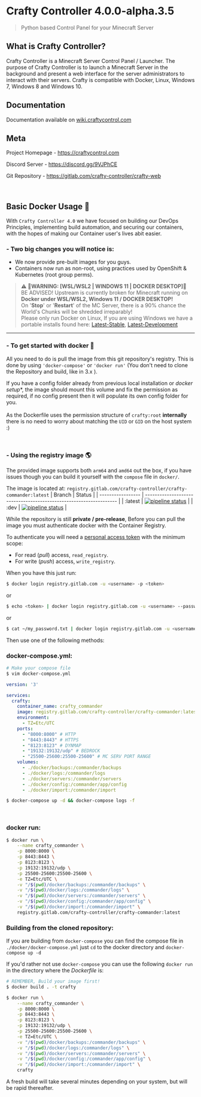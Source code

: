 # Crafty Controller 4.0.0-alpha.3.5
> Python based Control Panel for your Minecraft Server

## What is Crafty Controller?
Crafty Controller is a Minecraft Server Control Panel / Launcher. The purpose
of Crafty Controller is to launch a Minecraft Server in the background and present
a web interface for the server administrators to interact with their servers. Crafty
is compatible with Docker, Linux, Windows 7, Windows 8 and Windows 10.

## Documentation
Documentation available on [wiki.craftycontrol.com](https://craftycontrol.com)

## Meta
Project Homepage - https://craftycontrol.com

Discord Server - https://discord.gg/9VJPhCE

Git Repository - https://gitlab.com/crafty-controller/crafty-web

<br>

## Basic Docker Usage 🐳

With `Crafty Controller 4.0` we have focused on building our DevOps Principles, implementing build automation, and securing our containers, with the hopes of making our Container user's lives abit easier.

### - Two big changes you will notice is:
- We now provide pre-built images for you guys.
- Containers now run as non-root, using practices used by OpenShift & Kubernetes (root group perms).


> __**⚠ 🔻WARNING: [WSL/WSL2 | WINDOWS 11 | DOCKER DESKTOP]🔻**__ <br>
 BE ADVISED! Upstream is currently broken for Minecraft running on **Docker under WSL/WSL2, Windows 11 / DOCKER DESKTOP!** <br>
 On '**Stop**' or '**Restart**' of the MC Server, there is a 90% chance the World's Chunks will be shredded irreparably! <br>
 Please only run Docker on Linux, If you are using Windows we have a portable installs found here: [Latest-Stable](https://gitlab.com/crafty-controller/crafty-commander/-/jobs/artifacts/master/download?job=win-prod-build), [Latest-Development](https://gitlab.com/crafty-controller/crafty-commander/-/jobs/artifacts/dev/download?job=win-dev-build)

----

### - To get started with docker 🛫
All you need to do is pull the image from this git repository's registry.
This is done by using `'docker-compose'` or `'docker run'` (You don't need to clone the Repository and build, like in 3.x ).

If you have a config folder already from previous local installation or _docker setup_*, the image should mount this volume and fix the permission as required, if no config present then it will populate its own config folder for you. <br> <br>
As the Dockerfile uses the permission structure of `crafty:root` **internally** there is no need to worry about matching the `UID` or `GID` on the host system :)

<br>

### - Using the registry image 🌎
The provided image supports both `arm64` and `amd64` out the box, if you have issues though you can build it yourself with the `compose` file in `docker/`.

The image is located at: `registry.gitlab.com/crafty-controller/crafty-commander:latest`
| Branch             | Status                                                                |
| ----------------- | ------------------------------------------------------------------ |
| :latest | [![pipeline status](https://gitlab.com/crafty-controller/crafty-commander/badges/master/pipeline.svg)](https://gitlab.com/crafty-controller/crafty-commander/-/commits/master) |
| :dev | [![pipeline status](https://gitlab.com/crafty-controller/crafty-commander/badges/dev/pipeline.svg)](https://gitlab.com/crafty-controller/crafty-commander/-/commits/dev) |

While the repository is still **private / pre-release**,
Before you can pull the image you must authenticate docker with the Container Registry.

To authenticate you will need a [personal access token](https://docs.gitlab.com/ee/user/profile/personal_access_tokens.html)
with the minimum scope:

- For read (*pull*) access, `read_registry`.
- For write (*push*) access, `write_registry`.

When you have this just run:
```bash
$ docker login registry.gitlab.com -u <username> -p <token>
```
or
```bash
$ echo <token> | docker login registry.gitlab.com -u <username> --password-stdin
```
or
```bash
$ cat ~/my_password.txt | docker login registry.gitlab.com -u <username> --password-stdin
```

Then use one of the following methods:
### **docker-compose.yml:**
```sh
# Make your compose file
$ vim docker-compose.yml
```
```yml
version: '3'

services:
  crafty:
    container_name: crafty_commander
    image: registry.gitlab.com/crafty-controller/crafty-commander:latest
    environment:
      - TZ=Etc/UTC
    ports:
      - "8000:8000" # HTTP
      - "8443:8443" # HTTPS
      - "8123:8123" # DYNMAP
      - "19132:19132/udp" # BEDROCK
      - "25500-25600:25500-25600" # MC SERV PORT RANGE
    volumes:
      - ./docker/backups:/commander/backups
      - ./docker/logs:/commander/logs
      - ./docker/servers:/commander/servers
      - ./docker/config:/commander/app/config
      - ./docker/import:/commander/import
```
```sh
$ docker-compose up -d && docker-compose logs -f
```
<br>

### **docker run:**
```sh
$ docker run \
	--name crafty_commander \
	-p 8000:8000 \
	-p 8443:8443 \
	-p 8123:8123 \
	-p 19132:19132/udp \
	-p 25500-25600:25500-25600 \
	-e TZ=Etc/UTC \
	-v "/$(pwd)/docker/backups:/commander/backups" \
	-v "/$(pwd)/docker/logs:/commander/logs" \
	-v "/$(pwd)/docker/servers:/commander/servers" \
	-v "/$(pwd)/docker/config:/commander/app/config" \
	-v "/$(pwd)/docker/import:/commander/import" \
	registry.gitlab.com/crafty-controller/crafty-commander:latest
```

### **Building from the cloned repository:**

If you are building from `docker-compose` you can find the compose file in `./docker/docker-compose.yml` just `cd` to the docker directory and `docker-compose up -d`

If you'd rather not use `docker-compose` you can use the following `docker run` in the directory where the *Dockerfile* is:
```sh
# REMEMBER, Build your image first!
$ docker build . -t crafty

$ docker run \
	--name crafty_commander \
	-p 8000:8000 \
	-p 8443:8443 \
	-p 8123:8123 \
	-p 19132:19132/udp \
	-p 25500-25600:25500-25600 \
	-e TZ=Etc/UTC \
	-v "/$(pwd)/docker/backups:/commander/backups" \
	-v "/$(pwd)/docker/logs:/commander/logs" \
	-v "/$(pwd)/docker/servers:/commander/servers" \
	-v "/$(pwd)/docker/config:/commander/app/config" \
	-v "/$(pwd)/docker/import:/commander/import" \
	crafty
```
A fresh build will take several minutes depending on your system, but will be rapid thereafter.
